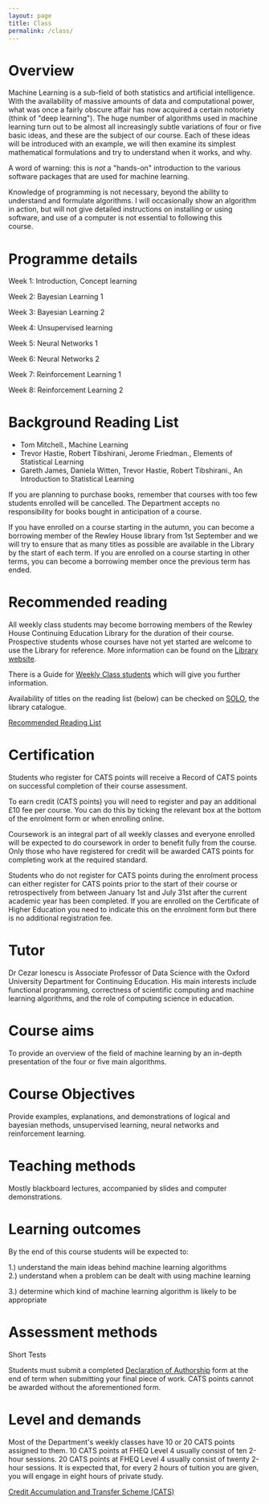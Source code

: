 ```yaml
---
layout: page
title: Class
permalink: /class/
---
```


# Overview

Machine Learning is a sub-field of both statistics and artificial intelligence.  With the availability of massive amounts of data and computational power, what was once a fairly obscure affair has now acquired a certain notoriety (think of "deep learning").  The huge number of algorithms used in machine learning turn out to be almost all increasingly subtle variations of four or five basic ideas, and these are the subject of our course.  Each of these ideas will be introduced with an example, we will then examine its simplest mathematical formulations and try to understand when it works, and why.

A word of warning: this is *not* a "hands-on" introduction to the various software packages that are used for machine learning.

Knowledge of programming is not necessary, beyond the ability to understand and formulate algorithms.  I will occasionally show an algorithm in action, but will not give detailed instructions on installing or using software, and use of a computer is not essential to following this course.    

# Programme details

Week 1:          Introduction, Concept learning     

Week 2:          Bayesian Learning 1

Week 3:          Bayesian Learning 2

Week 4:          Unsupervised learning

Week 5:          Neural Networks 1

Week 6:          Neural Networks 2

Week 7:          Reinforcement Learning 1     

Week 8:          Reinforcement Learning 2    

# Background Reading List

* Tom Mitchell., Machine Learning
* Trevor Hastie, Robert Tibshirani, Jerome Friedman., Elements of Statistical Learning     
* Gareth James, Daniela Witten, Trevor Hastie, Robert Tibshirani., An Introduction to Statistical Learning     

If you are planning to purchase books, remember that courses with too few students enrolled will be cancelled. The Department accepts no responsibility for books bought in anticipation of a course.

If you have enrolled on a course starting in the autumn, you can become a borrowing member of the Rewley House library from 1st September and we will try to ensure that as many titles as possible are available in the Library by the start of each term. If you are enrolled on a course starting in other terms, you can become a borrowing member once the previous term has ended.

# Recommended reading
All weekly class students may become borrowing members of the Rewley House Continuing Education Library for the duration of their course. Prospective students whose courses have not yet started are welcome to use the Library for reference. More information can be found on the [Library website](http://www.bodleian.ox.ac.uk/conted).

There is a Guide for [Weekly Class students](http://ox.libguides.com/conted-weeklyclass) which will give you further information. 

Availability of titles on the reading list (below) can be checked on [SOLO](http://solo.bodleian.ox.ac.uk/), the library catalogue.

[Recommended Reading List](https://www.conted.ox.ac.uk/mnt/attachments/ionescuc_tt19.pdf)

# Certification
Students who register for CATS points will receive a Record of CATS points on successful completion of their course assessment.

To earn credit (CATS points) you will need to register and pay an additional £10 fee per course. You can do this by ticking the relevant box at the bottom of the enrolment form or when enrolling online.

Coursework is an integral part of all weekly classes and everyone enrolled will be expected to do coursework in order to benefit fully from the course. Only those who have registered for credit will be awarded CATS points for completing work at the required standard.

Students who do not register for CATS points during the enrolment process can either register for CATS points prior to the start of their course or retrospectively from between January 1st and July 31st after the current academic year has been completed. If you are enrolled on the Certificate of Higher Education you need to indicate this on the enrolment form but there is no additional registration fee.

# Tutor
Dr Cezar Ionescu is Associate Professor of Data Science with the  Oxford University Department for Continuing Education.  His main interests include functional programming, correctness of scientific computing and machine learning algorithms,  and the role of computing science in education.

# Course aims
To provide an overview of the field of machine learning by an in-depth presentation of the four or five main algorithms.     

# Course Objectives
Provide examples, explanations, and demonstrations of logical and bayesian methods, unsupervised learning, neural networks  and reinforcement learning. 

# Teaching methods
Mostly blackboard lectures, accompanied by slides and computer demonstrations.     

# Learning outcomes
By the end of this course students will be expected to:

1.) understand the main ideas behind machine learning algorithms                                                                       
2.) understand when a problem can be dealt with using machine learning

3.) determine which kind of machine learning algorithm is likely to be appropriate        
# Assessment methods
Short Tests

Students must submit a completed [Declaration of Authorship](https://www.conted.ox.ac.uk/mnt/attachments/declaration-of-authorship-form-wc.docx) form at the end of term when submitting your final piece of work. CATS points cannot be awarded without the aforementioned form.


# Level and demands
Most of the Department's weekly classes have 10 or 20 CATS points assigned to them. 10 CATS points at FHEQ Level 4 usually consist of ten 2-hour sessions. 20 CATS points at FHEQ Level 4 usually consist of twenty 2-hour sessions. It is expected that, for every 2 hours of tuition you are given, you will engage in eight hours of private study.

[Credit Accumulation and Transfer Scheme (CATS)](http://www.conted.ox.ac.uk/studentsupport/faq/cats.php)